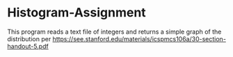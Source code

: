 # Histogram-Assignment
This program reads a text file of integers and returns a simple graph of the distribution per https://see.stanford.edu/materials/icspmcs106a/30-section-handout-5.pdf
